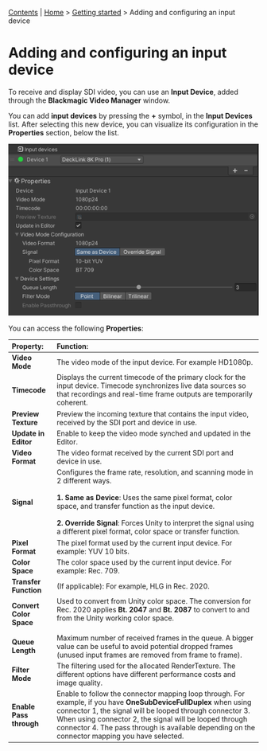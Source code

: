 [Contents](TableOfContents.md) | [Home](index.md) > [Getting started](getting-started.md) > Adding and configuring an input device

# Adding and configuring an input device

To receive and display SDI video, you can use an **Input Device**, added through the **Blackmagic Video Manager** window.

You can add **input devices** by pressing the **+** symbol, in the **Input Devices** list. After selecting this new device, you can visualize its configuration in the **Properties** section, below the list.

![input-device](images/input-device.png)

You can access the following **Properties**:

| **Property:**      | **Function:**               |
| :----------------- | :-------------------------- |
| __Video Mode__ | The video mode of the input device. For example HD1080p. |
| __Timecode__ | Displays the current timecode of the primary clock for the input device. Timecode synchronizes live data sources so that recordings and real-time frame outputs are temporarily coherent.|
| __Preview Texture__ | Preview the incoming texture that contains the input video, received by the SDI port and device in use. |
| __Update in Editor__ | Enable to keep the video mode synched and updated in the Editor. |
| __Video Format__ | The video format received by the current SDI port and device in use. |
| __Signal__ | Configures the frame rate, resolution, and scanning mode in 2 different ways.<br /><br /> **1.** **Same as Device**: Uses the same pixel format, color space, and transfer function as the input device.<br /><br /> **2.** **Override Signal**: Forces Unity to interpret the signal using a different pixel format, color space or transfer function.|
| __Pixel Format__ | The pixel format used by the current input device. For example: YUV 10 bits. |
| __Color Space__ | The color space used by the current input device. For example: Rec. 709. |
| __Transfer Function__ | (If applicable): For example, HLG in Rec. 2020. |
| __Convert Color Space__ | Used to convert from Unity color space. The conversion for Rec. 2020 applies **Bt. 2047** and **Bt. 2087** to convert to and from the Unity working color space.<br /><br /> |
| __Queue Length__ | Maximum number of received frames in the queue. A bigger value can be useful to avoid potential dropped frames (unused input frames are removed from frame to frame). |
| __Filter Mode__ | The filtering used for the allocated RenderTexture. The different options have different performance costs and image quality. |
| __Enable Pass through__ | Enable to follow the connector mapping loop through. For example, if you have **OneSubDeviceFullDuplex** when using connector 1, the signal will be looped through connector 3. When using connector 2, the signal will be looped through connector 4. The pass through is available depending on the connector mapping you have selected. |

